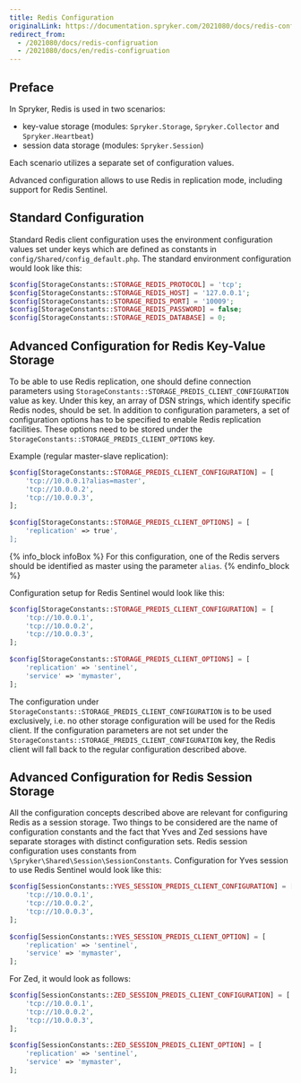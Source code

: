 ```yaml
---
title: Redis Configuration
originalLink: https://documentation.spryker.com/2021080/docs/redis-configruation
redirect_from:
  - /2021080/docs/redis-configruation
  - /2021080/docs/en/redis-configruation
---
```


## Preface

In Spryker, Redis is used in two scenarios:

* key-value storage (modules: `Spryker.Storage`, `Spryker.Collector` and `Spryker.Heartbeat`)
* session data storage (modules: `Spryker.Session`)

Each scenario utilizes a separate set of configuration values.

Advanced configuration allows to use Redis in replication mode, including support for Redis Sentinel.

## Standard Configuration

Standard Redis client configuration uses the environment configuration values set under keys which are defined as constants in `config/Shared/config_default.php`. The standard environment configuration would look like this:

```php
$config[StorageConstants::STORAGE_REDIS_PROTOCOL] = 'tcp';
$config[StorageConstants::STORAGE_REDIS_HOST] = '127.0.0.1';
$config[StorageConstants::STORAGE_REDIS_PORT] = '10009';
$config[StorageConstants::STORAGE_REDIS_PASSWORD] = false;
$config[StorageConstants::STORAGE_REDIS_DATABASE] = 0;
```

## Advanced Configuration for Redis Key-Value Storage

To be able to use Redis replication, one should define connection parameters using `StorageConstants::STORAGE_PREDIS_CLIENT_CONFIGURATION` value as key. Under this key, an array of DSN strings, which identify specific Redis nodes, should be set. In addition to configuration parameters, a set of configuration options has to be specified to enable Redis replication facilities. These options need to be stored under the `StorageConstants::STORAGE_PREDIS_CLIENT_OPTIONS` key.

Example (regular master-slave replication):

```php
$config[StorageConstants::STORAGE_PREDIS_CLIENT_CONFIGURATION] = [
    'tcp://10.0.0.1?alias=master',
    'tcp://10.0.0.2',
    'tcp://10.0.0.3',
];
 
$config[StorageConstants::STORAGE_PREDIS_CLIENT_OPTIONS] = [
    'replication' => true',
];
```

{% info_block infoBox %}
For this configuration, one of the Redis servers should be identified as master using the parameter `alias`.
{% endinfo_block %}

Configuration setup for Redis Sentinel would look like this:

```php
$config[StorageConstants::STORAGE_PREDIS_CLIENT_CONFIGURATION] = [
    'tcp://10.0.0.1',
    'tcp://10.0.0.2',
    'tcp://10.0.0.3',
];
 
$config[StorageConstants::STORAGE_PREDIS_CLIENT_OPTIONS] = [
    'replication' => 'sentinel',
    'service' => 'mymaster',
];
```

The configuration under `StorageConstants::STORAGE_PREDIS_CLIENT_CONFIGURATION` is to be used exclusively, i.e. no other storage configuration will be used for the Redis client. If the configuration parameters are not set under the `StorageConstants::STORAGE_PREDIS_CLIENT_CONFIGURATION` key, the Redis client will fall back to the regular configuration described above.

## Advanced Configuration for Redis Session Storage

All the configuration concepts described above are relevant for configuring Redis as a session storage. Two things to be considered are the name of configuration constants and the fact that Yves and Zed sessions have separate storages with distinct configuration sets. Redis session configuration uses constants from `\Spryker\Shared\Session\SessionConstants`. Configuration for Yves session to use Redis Sentinel would look like this:

```php
$config[SessionConstants::YVES_SESSION_PREDIS_CLIENT_CONFIGURATION] = [
    'tcp://10.0.0.1',
    'tcp://10.0.0.2',
    'tcp://10.0.0.3',
];
 
$config[SessionConstants::YVES_SESSION_PREDIS_CLIENT_OPTION] = [
    'replication' => 'sentinel',
    'service' => 'mymaster',
];
```

For Zed, it would look as follows:

```php
$config[SessionConstants::ZED_SESSION_PREDIS_CLIENT_CONFIGURATION] = [
    'tcp://10.0.0.1',
    'tcp://10.0.0.2',
    'tcp://10.0.0.3',
];
 
$config[SessionConstants::ZED_SESSION_PREDIS_CLIENT_OPTION] = [
    'replication' => 'sentinel',
    'service' => 'mymaster',
];
```

<!-- Last review date: Feb 19, 2019by Pavlo Asaulenko, Andrii Tserkovnyi -->

